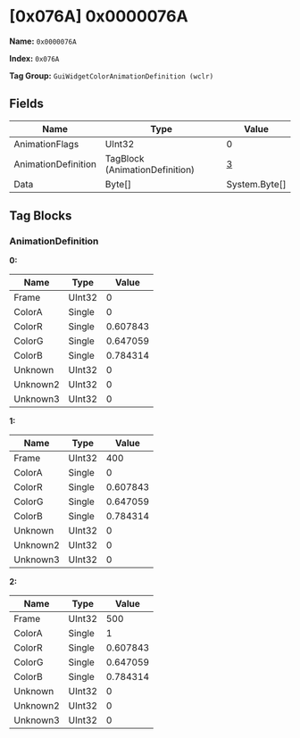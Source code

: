 # [0x076A] 0x0000076A

**Name:** ```0x0000076A```

**Index:** ```0x076A```

**Tag Group:** ```GuiWidgetColorAnimationDefinition (wclr)```

## Fields

Name	| Type	| Value
---	|---	|---	|
AnimationFlags	|UInt32	|0
AnimationDefinition	|TagBlock (AnimationDefinition)	|[3](#animationdefinition)
Data	|Byte[]	|System.Byte[]


## Tag Blocks

### AnimationDefinition

**0:**

Name	| Type	| Value
---	|---	|---	|
Frame	|UInt32	|0
ColorA	|Single	|0
ColorR	|Single	|0.607843
ColorG	|Single	|0.647059
ColorB	|Single	|0.784314
Unknown	|UInt32	|0
Unknown2	|UInt32	|0
Unknown3	|UInt32	|0


**1:**

Name	| Type	| Value
---	|---	|---	|
Frame	|UInt32	|400
ColorA	|Single	|0
ColorR	|Single	|0.607843
ColorG	|Single	|0.647059
ColorB	|Single	|0.784314
Unknown	|UInt32	|0
Unknown2	|UInt32	|0
Unknown3	|UInt32	|0


**2:**

Name	| Type	| Value
---	|---	|---	|
Frame	|UInt32	|500
ColorA	|Single	|1
ColorR	|Single	|0.607843
ColorG	|Single	|0.647059
ColorB	|Single	|0.784314
Unknown	|UInt32	|0
Unknown2	|UInt32	|0
Unknown3	|UInt32	|0


